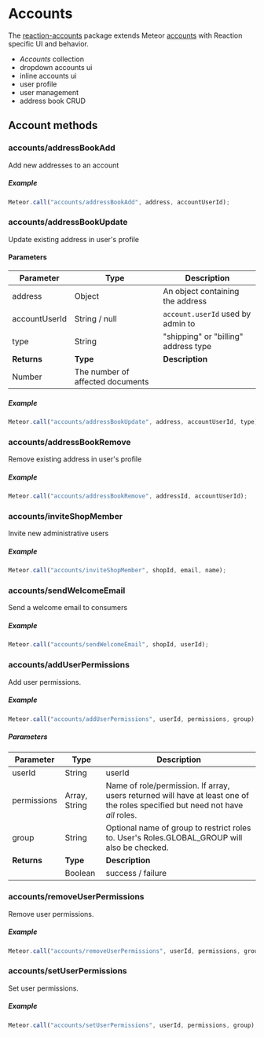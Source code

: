 # Accounts
The [reaction-accounts](https://github.com/reactioncommerce/reaction/tree/development/packages/reaction-accounts) package extends Meteor [accounts](http://guide.meteor.com/accounts.html) with Reaction specific UI and behavior.
- _Accounts_ collection
- dropdown accounts ui
- inline accounts ui
- user profile
- user management
- address book CRUD

## Account methods
### accounts/addressBookAdd
Add new addresses to an account

##### Example

```js
Meteor.call("accounts/addressBookAdd", address, accountUserId);
```

### accounts/addressBookUpdate
Update existing address in user's profile

#### Parameters
Parameter   | Type          | Description
----------- | ------------- | ---
address | Object | An object containing the address
accountUserId |String / null|`account.userId` used by admin to
type | String | "shipping" or "billing" address type
**Returns** | **Type**      | **Description**
  |Number| The number of affected documents

##### Example

```js
Meteor.call("accounts/addressBookUpdate", address, accountUserId, type);
```

### accounts/addressBookRemove
Remove existing address in user's profile

##### Example

```js
Meteor.call("accounts/addressBookRemove", addressId, accountUserId);
```

### accounts/inviteShopMember
Invite new administrative users

##### Example

```js
Meteor.call("accounts/inviteShopMember", shopId, email, name);
```

### accounts/sendWelcomeEmail
Send a welcome email to consumers

##### Example

```js
Meteor.call("accounts/sendWelcomeEmail", shopId, userId);
```

### accounts/addUserPermissions
Add user permissions.

##### Example

```js
Meteor.call("accounts/addUserPermissions", userId, permissions, group);
```

##### Parameters
Parameter   | Type          | Description
----------- | ------------- | -------------------------------------------------------------------------------------------------------------------------------
userId      | String        | userId
permissions | Array, String | Name of role/permission.  If array, users returned will have at least one of the roles specified but need not have _all_ roles.
group       | String        | Optional name of group to restrict roles to. User's Roles.GLOBAL_GROUP will also be checked.
**Returns** | **Type**      | **Description**
            | Boolean       | success / failure



### accounts/removeUserPermissions
Remove user permissions.

##### Example

```js
Meteor.call("accounts/removeUserPermissions", userId, permissions, group);
```

### accounts/setUserPermissions
Set user permissions.

##### Example

```js
Meteor.call("accounts/setUserPermissions", userId, permissions, group);
```

